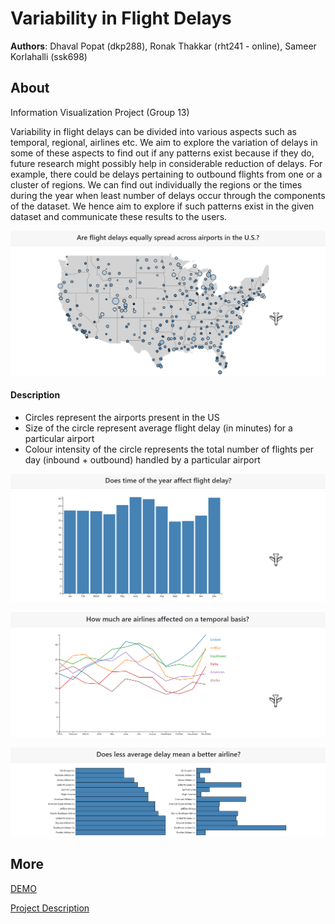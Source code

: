 # Variability in Flight Delays
**Authors**: Dhaval Popat (dkp288), Ronak Thakkar (rht241 - online), Sameer Korlahalli (ssk698)

## About
Information Visualization Project (Group 13)

Variability in flight delays can be divided into various aspects such as temporal, regional, airlines etc. We aim to explore the variation of delays in some of these aspects to find out if any patterns exist because if they do, future research might possibly help in considerable reduction of delays. For example, there could be delays pertaining to outbound flights from one or a cluster of regions. We can find out individually the regions or the times during the year when least number of delays occur through the components of the dataset. We hence aim to explore if such patterns exist in the given dataset and communicate these results to the users.

![Visualization 1](images/vis1.png "Visualization 1")

#### Description ####
* Circles represent the airports present in the US
* Size of the circle represent average flight delay (in minutes) for a particular airport
* Colour intensity of the circle represents the total number of flights per day (inbound + outbound) handled by a particular airport 

![Visualization 2](images/vis2.png "Visualization 2")

![Visualization 3](images/vis3.png "Visualization 3")

![Visualization 4](images/vis4.png "Visualization 4")


## More
[DEMO](https://nyu-vis-fall2018.github.io/timely-flights/)

[Project Description](project.pdf)
